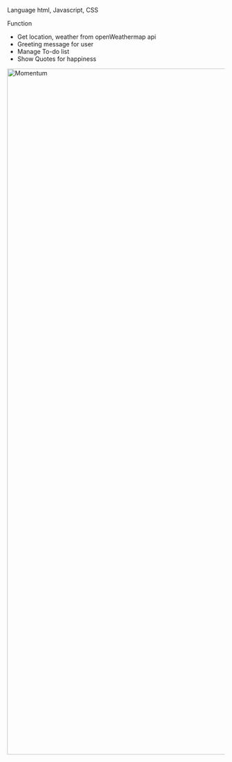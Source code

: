 Language
 html, Javascript, CSS

Function
- Get location, weather from openWeathermap api
- Greeting message for user
- Manage To-do list
- Show Quotes for happiness


 <img width="1586" alt="Momentum" src="https://user-images.githubusercontent.com/74134434/222871963-068fefa8-4acb-4368-950b-1182fa59b535.png">
